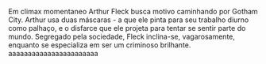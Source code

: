 Em climax momentaneo Arthur Fleck busca motivo caminhando por Gotham City. Arthur usa duas máscaras - a que ele pinta para seu trabalho diurno como palhaço, e o disfarce que ele projeta para tentar se sentir parte do mundo. Segregado pela sociedade, Fleck inclina-se, vagarosamente, enquanto se especializa em ser um criminoso brilhante. aaaaaaaaaaaaaaaaaaaaaaa
